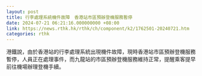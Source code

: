 ```yaml
---
layout: post
title: 行李處理系統機件故障　香港站市區預辦登機服務暫停
date: 2024-07-21 06:21:16.000000000 +08:00
link: https://news.rthk.hk/rthk/ch/component/k2/1762501-20240721.htm
categories: rthk
---
```


港鐵說，由於香港站的行李處理系統出現機件故障，現時香港站市區預辦登機服務暫停，人員正在處理事件，而九龍站的市區預辦登機服務維持正常，提醒乘客提早前往機場辦理登機手續。
